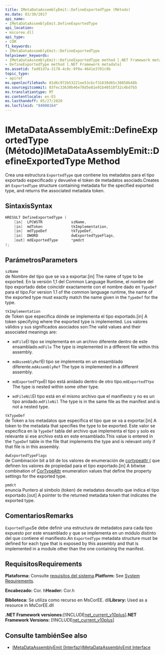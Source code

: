 ```yaml
---
title: IMetaDataAssemblyEmit::DefineExportedType (Método)
ms.date: 03/30/2017
api_name:
- IMetaDataAssemblyEmit.DefineExportedType
api_location:
- mscoree.dll
api_type:
- COM
f1_keywords:
- IMetaDataAssemblyEmit::DefineExportedType
helpviewer_keywords:
- IMetaDataAssemblyEmit::DefineExportedType method [.NET Framework metadata]
- DefineExportedType method [.NET Framework metadata]
ms.assetid: fad01d7a-3178-4c8c-9f0a-4641e3701c9b
topic_type:
- apiref
ms.openlocfilehash: 81d6c972b53221ee53cbcf31639d65c30858b48b
ms.sourcegitcommit: 03fec33630b46e78d5e81e91b40518f32c4bd7b5
ms.translationtype: MT
ms.contentlocale: es-ES
ms.lasthandoff: 05/27/2020
ms.locfileid: "84008164"
---
```

# <a name="imetadataassemblyemitdefineexportedtype-method"></a><span data-ttu-id="40ff2-102">IMetaDataAssemblyEmit::DefineExportedType (Método)</span><span class="sxs-lookup"><span data-stu-id="40ff2-102">IMetaDataAssemblyEmit::DefineExportedType Method</span></span>
<span data-ttu-id="40ff2-103">Crea una estructura `ExportedType` que contiene los metadatos para el tipo exportado especificado y devuelve el token de metadatos asociado.</span><span class="sxs-lookup"><span data-stu-id="40ff2-103">Creates an `ExportedType` structure containing metadata for the specified exported type, and returns the associated metadata token.</span></span>  
  
## <a name="syntax"></a><span data-ttu-id="40ff2-104">Sintaxis</span><span class="sxs-lookup"><span data-stu-id="40ff2-104">Syntax</span></span>  
  
```cpp  
HRESULT DefineExportedType (  
    [in]  LPCWSTR             szName,  
    [in]  mdToken             tkImplementation,
    [in]  mdTypeDef           tkTypeDef,  
    [in]  DWORD               dwExportedTypeFlags,  
    [out] mdExportedType      *pmdct  
);  
```  
  
## <a name="parameters"></a><span data-ttu-id="40ff2-105">Parámetros</span><span class="sxs-lookup"><span data-stu-id="40ff2-105">Parameters</span></span>  
 `szName`  
 <span data-ttu-id="40ff2-106">de Nombre del tipo que se va a exportar.</span><span class="sxs-lookup"><span data-stu-id="40ff2-106">[in] The name of type to be exported.</span></span> <span data-ttu-id="40ff2-107">En la versión 1,1 del Common Language Runtime, el nombre del tipo exportado debe coincidir exactamente con el nombre dado en `TypeDef` para el tipo.</span><span class="sxs-lookup"><span data-stu-id="40ff2-107">For version 1.1 of the common language runtime, the name of the exported type must exactly match the name given in the `TypeDef` for the type.</span></span>  
  
 `tkImplementation`  
 <span data-ttu-id="40ff2-108">de Token que especifica dónde se implementa el tipo exportado.</span><span class="sxs-lookup"><span data-stu-id="40ff2-108">[in] A token specifying where the exported type is implemented.</span></span> <span data-ttu-id="40ff2-109">Los valores válidos y sus significados asociados son:</span><span class="sxs-lookup"><span data-stu-id="40ff2-109">The valid values and their associated meanings are:</span></span>  
  
- <span data-ttu-id="40ff2-110">`mdFile`El tipo se implementa en un archivo diferente dentro de este ensamblado.</span><span class="sxs-lookup"><span data-stu-id="40ff2-110">`mdFile` The type is implemented in a different file within this assembly.</span></span>  
  
- <span data-ttu-id="40ff2-111">`mdAssemblyRef`El tipo se implementa en un ensamblado diferente.</span><span class="sxs-lookup"><span data-stu-id="40ff2-111">`mdAssemblyRef` The type is implemented in a different assembly.</span></span>  
  
- <span data-ttu-id="40ff2-112">`mdExportedTYpe`El tipo está anidado dentro de otro tipo.</span><span class="sxs-lookup"><span data-stu-id="40ff2-112">`mdExportedTYpe` The type is nested within some other type.</span></span>  
  
- <span data-ttu-id="40ff2-113">`mdFileNil`El tipo está en el mismo archivo que el manifiesto y no es un tipo anidado.</span><span class="sxs-lookup"><span data-stu-id="40ff2-113">`mdFileNil` The type is in the same file as the manifest and is not a nested type.</span></span>  
  
 `tkTypeDef`  
 <span data-ttu-id="40ff2-114">de Token a los metadatos que especifica el tipo que se va a exportar.</span><span class="sxs-lookup"><span data-stu-id="40ff2-114">[in] A token to the metadata that specifies the type to be exported.</span></span> <span data-ttu-id="40ff2-115">Este valor se especifica en la `TypeDef` tabla del archivo que implementa el tipo y solo es relevante si ese archivo está en este ensamblado.</span><span class="sxs-lookup"><span data-stu-id="40ff2-115">This value is entered in the `TypeDef` table in the file that implements the type and is relevant only if that file is in this assembly.</span></span>  
  
 `dwExportedTypeFlags`  
 <span data-ttu-id="40ff2-116">de Combinación bit a bit de los valores de enumeración de [cortypeattr (](cortypeattr-enumeration.md) que definen los valores de propiedad para el tipo exportado.</span><span class="sxs-lookup"><span data-stu-id="40ff2-116">[in] A bitwise combination of [CorTypeAttr](cortypeattr-enumeration.md) enumeration values that define the property settings for the exported type.</span></span>  
  
 `pmdct`  
 <span data-ttu-id="40ff2-117">enuncia Puntero al símbolo (token) de metadatos devuelto que indica el tipo exportado.</span><span class="sxs-lookup"><span data-stu-id="40ff2-117">[out] A pointer to the returned metadata token that indicates the exported type.</span></span>  
  
## <a name="remarks"></a><span data-ttu-id="40ff2-118">Comentarios</span><span class="sxs-lookup"><span data-stu-id="40ff2-118">Remarks</span></span>  
 <span data-ttu-id="40ff2-119">`ExportedType`Se debe definir una estructura de metadatos para cada tipo expuesto por este ensamblado y que se implementa en un módulo distinto del que contiene el manifiesto.</span><span class="sxs-lookup"><span data-stu-id="40ff2-119">An `ExportedType` metadata structure must be defined for each type that is exposed by this assembly and that is implemented in a module other than the one containing the manifest.</span></span>  
  
## <a name="requirements"></a><span data-ttu-id="40ff2-120">Requisitos</span><span class="sxs-lookup"><span data-stu-id="40ff2-120">Requirements</span></span>  
 <span data-ttu-id="40ff2-121">**Plataforma:** Consulte [requisitos del sistema](../../get-started/system-requirements.md).</span><span class="sxs-lookup"><span data-stu-id="40ff2-121">**Platform:** See [System Requirements](../../get-started/system-requirements.md).</span></span>  
  
 <span data-ttu-id="40ff2-122">**Encabezado:** Cor. h</span><span class="sxs-lookup"><span data-stu-id="40ff2-122">**Header:** Cor.h</span></span>  
  
 <span data-ttu-id="40ff2-123">**Biblioteca:** Se utiliza como recurso en MsCorEE. dll</span><span class="sxs-lookup"><span data-stu-id="40ff2-123">**Library:** Used as a resource in MsCorEE.dll</span></span>  
  
 <span data-ttu-id="40ff2-124">**.NET Framework versiones:**[!INCLUDE[net_current_v10plus](../../../../includes/net-current-v10plus-md.md)]</span><span class="sxs-lookup"><span data-stu-id="40ff2-124">**.NET Framework Versions:** [!INCLUDE[net_current_v10plus](../../../../includes/net-current-v10plus-md.md)]</span></span>  
  
## <a name="see-also"></a><span data-ttu-id="40ff2-125">Consulte también</span><span class="sxs-lookup"><span data-stu-id="40ff2-125">See also</span></span>

- [<span data-ttu-id="40ff2-126">IMetaDataAssemblyEmit (Interfaz)</span><span class="sxs-lookup"><span data-stu-id="40ff2-126">IMetaDataAssemblyEmit Interface</span></span>](imetadataassemblyemit-interface.md)
